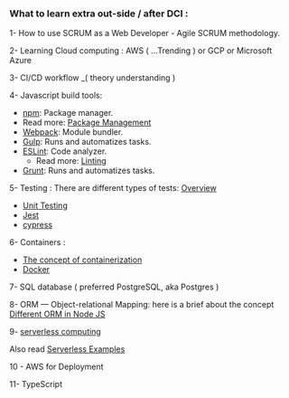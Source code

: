 ### What to learn extra out-side / after DCI :

1-  How to use SCRUM as a Web Developer - Agile SCRUM methodology.

2- Learning Cloud computing : AWS  ( ...Trending )  or GCP or Microsoft Azure

3-  CI/CD workflow _( theory  understanding )

4- Javascript build tools: 
-   [npm](https://www.npmjs.com/): Package manager.
-   Read more:  [Package Management](https://developerexperience.io/practices/package-management)
-   [Webpack](https://webpack.js.org/): Module bundler.
-   [Gulp](https://gulpjs.com/): Runs and automatizes tasks.
-   [ESLint](https://eslint.org/): Code analyzer.
    -   Read more:  [Linting](https://developerexperience.io/practices/linting)
-   [Grunt](https://gruntjs.com/): Runs and automatizes tasks.

5- Testing : There are different types of tests:  [Overview ](https://www.sitepoint.com/javascript-testing-unit-functional-integration/)

   -   [Unit Testing](https://www.freecodecamp.org/news/how-to-start-unit-testing-javascript/)
   -   [Jest](https://jestjs.io/)
  -   [cypress](https://www.cypress.io/)


6- Containers : 
   - [The concept of containerization](https://www.freecodecamp.org/news/the-docker-handbook/)
   - [Docker](https://www.docker.com/blog/getting-started-with-docker-using-node-jspart-i/)

7- SQL database ( preferred PostgreSQL, aka Postgres ) 

8- ORM — Object-relational Mapping:
    here is a brief about the concept [Different ORM in Node JS](https://medium.com/tkssharma/learn-all-about-different-orm-in-node-js-2021-38536828c1f0)
    
9- [serverless computing](https://www.cloudflare.com/en-gb/learning/serverless/what-is-serverless/)

Also read [Serverless Examples](https://www.serverless.com/examples)

10 - AWS for Deployment

11- TypeScript
  
     
  

